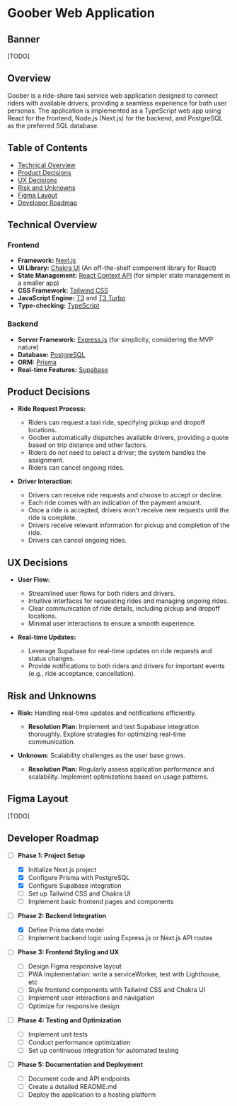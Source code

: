 # Goober Web Application

## Banner

[TODO]

## Overview

Goober is a ride-share taxi service web application designed to connect riders with available drivers, providing a seamless experience for both user personas. The application is implemented as a TypeScript web app using React for the frontend, Node.js (Next.js) for the backend, and PostgreSQL as the preferred SQL database.

## Table of Contents

- [Technical Overview](#technical-overview)
- [Product Decisions](#product-decisions)
- [UX Decisions](#ux-decisions)
- [Risk and Unknowns](#risk-and-unknowns)
- [Figma Layout](#figma-layout)
- [Developer Roadmap](#developer-roadmap)

## Technical Overview

### Frontend

- **Framework:** [Next.js](https://nextjs.org/)
- **UI Library:** [Chakra UI](https://chakra-ui.com/) (An off-the-shelf component library for React)
- **State Management:** [React Context API](https://react.dev/reference/react/useContext) (for simpler state management in a smaller app)
- **CSS Framework:** [Tailwind CSS](https://tailwindcss.com/)
- **JavaScript Engine:** [T3](https://create.t3.gg/) and [T3 Turbo](https://github.com/supabase-community/create-t3-turbo)
- **Type-checking:** [TypeScript](https://www.typescriptlang.org/)

### Backend

- **Server Framework:** [Express.js](https://expressjs.com/pt-br/) (for simplicity, considering the MVP nature)
- **Database:** [PostgreSQL](https://www.postgresql.org/)
- **ORM:** [Prisma](https://www.prisma.io/)
- **Real-time Features:** [Supabase](https://supabase.com/)

## Product Decisions

- **Ride Request Process:**

  - Riders can request a taxi ride, specifying pickup and dropoff locations.
  - Goober automatically dispatches available drivers, providing a quote based on trip distance and other factors.
  - Riders do not need to select a driver; the system handles the assignment.
  - Riders can cancel ongoing rides.

- **Driver Interaction:**
  - Drivers can receive ride requests and choose to accept or decline.
  - Each ride comes with an indication of the payment amount.
  - Once a ride is accepted, drivers won't receive new requests until the ride is complete.
  - Drivers receive relevant information for pickup and completion of the ride.
  - Drivers can cancel ongoing rides.

## UX Decisions

- **User Flow:**

  - Streamlined user flows for both riders and drivers.
  - Intuitive interfaces for requesting rides and managing ongoing rides.
  - Clear communication of ride details, including pickup and dropoff locations.
  - Minimal user interactions to ensure a smooth experience.

- **Real-time Updates:**
  - Leverage Supabase for real-time updates on ride requests and status changes.
  - Provide notifications to both riders and drivers for important events (e.g., ride acceptance, cancellation).

## Risk and Unknowns

- **Risk:** Handling real-time updates and notifications efficiently.

  - **Resolution Plan:** Implement and test Supabase integration thoroughly. Explore strategies for optimizing real-time communication.

- **Unknown:** Scalability challenges as the user base grows.
  - **Resolution Plan:** Regularly assess application performance and scalability. Implement optimizations based on usage patterns.

## Figma Layout

[TODO]

## Developer Roadmap

- [ ] **Phase 1: Project Setup**

  - [x] Initialize Next.js project
  - [x] Configure Prisma with PostgreSQL
  - [x] Configure Supabase integration
  - [ ] Set up Tailwind CSS and Chakra UI
  - [ ] Implement basic frontend pages and components

- [ ] **Phase 2: Backend Integration**

  - [x] Define Prisma data model
  - [ ] Implement backend logic using Express.js or Next.js API routes

- [ ] **Phase 3: Frontend Styling and UX**

  - [ ] Design Figma responsive layout
  - [ ] PWA implementation: write a serviceWorker, test with Lighthouse, etc
  - [ ] Style frontend components with Tailwind CSS and Chakra UI
  - [ ] Implement user interactions and navigation
  - [ ] Optimize for responsive design

- [ ] **Phase 4: Testing and Optimization**

  - [ ] Implement unit tests
  - [ ] Conduct performance optimization
  - [ ] Set up continuous integration for automated testing

- [ ] **Phase 5: Documentation and Deployment**

  - [ ] Document code and API endpoints
  - [ ] Create a detailed README.md
  - [ ] Deploy the application to a hosting platform
